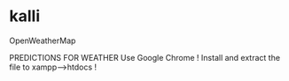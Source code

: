 # kalli
OpenWeatherMap

PREDICTIONS FOR WEATHER
Use Google Chrome !
Install and extract the file to xampp-->htdocs !

